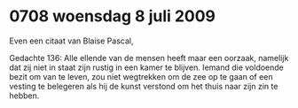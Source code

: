 # 0708 woensdag 8 juli 2009
Even een citaat van Blaise Pascal, 

Gedachte 136: Alle ellende van de mensen heeft maar een oorzaak, namelijk dat zij niet in staat zijn rustig in een kamer te blijven. Iemand die voldoende bezit om van te leven, zou niet wegtrekken om de zee op te gaan of een vesting te belegeren als hij de kunst verstond om het thuis naar zijn zin te hebben.